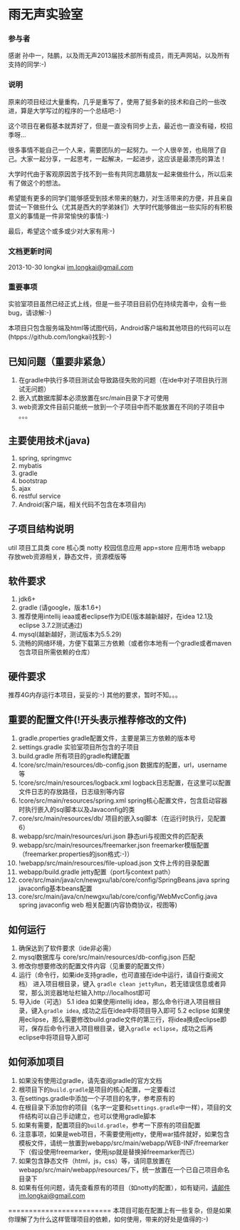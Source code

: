 雨无声实验室
========================

### 参与者
感谢 孙中一，陆鹏，以及雨无声2013届技术部所有成员，雨无声网站，以及所有支持的同学:-)

### 说明
原来的项目经过大量重构，几乎是重写了，使用了挺多新的技术和自己的一些改进，算是大学写过的程序的一个总结吧:-)

这个项目在暑假基本就弄好了，但是一直没有同步上去，最近也一直没有碰，校招季呀...

很多事情不能自己一个人来，需要团队的一起努力。一个人很辛苦，也局限了自己。大家一起分享，一起思考，一起解决，一起进步，这应该是最漂亮的算法！

大学时代由于客观原因苦于找不到一些有共同志趣朋友一起来做些什么，所以后来有了做这个的想法。

希望能有更多的同学们能够感受到技术带来的魅力，对生活带来的方便，并且亲自尝试一下做些什么（尤其是西大的学弟妹们）大学时代能够做出一些实际的有积极意义的事情是一件非常愉快的事情:-)

最后，希望这个或多或少对大家有用:-)

### 文档更新时间
2013-10-30 longkai im.longkai@gmail.com

### 重要事项
实验室项目虽然已经正式上线，但是一些子项目目前仍在持续完善中，会有一些bug，请谅解:-)

本项目只包含服务端及html等试图代码，Android客户端和其他项目的代码可以在(htpps://github.com/longkai)找到:-)

## 已知问题（重要非紧急）
1. 在gradle中执行多项目测试会导致路径失败的问题（在ide中对子项目执行测试无问题）
2. 嵌入式数据库脚本必须放置在src/main目录下才可使用
3. web资源文件目前只能统一放到一个子项目中而不能放置在不同的子项目中
。。。

## 主要使用技术(java)
1. spring, springmvc
2. mybatis
3. gradle
4. bootstrap
5. ajax
6. restful service
7. Android(客户端，相关代码不包含在本项目内)

## 子项目结构说明
util 项目工具类
core 核心类
notty 校园信息应用
app=store 应用市场
webapp 存放web资源相关，静态文件，资源模版等

## 软件要求
1. jdk6+
2. gradle (请google，版本1.6+)
3. 推荐使用intellij ieaa或者eclipse作为IDE(版本越新越好，在idea 12.1及eclipse 3.7.2测试通过)
4. mysql(越新越好，测试版本为5.5.29)
5. 流畅的网络环境，方便下载第三方依赖（或者你本地有一个gradle或者maven包含项目所需依赖的仓库）

## 硬件要求
推荐4G内存运行本项目，妥妥的:-)
其他的要求，暂时不知。。。

## 重要的配置文件(!开头表示推荐修改的文件)
1. gradle.properties gradle配置文件，主要是第三方依赖的版本号
2. settings.gradle 实验室项目所包含的子项目
3. build.gradle 所有项目的gradle构建配置
4. !core/src/main/resources/db-config.json 数据库的配置，url，username等
5. !core/src/main/resources/logback.xml logback日志配置，在这里可以配置文件日志的存放路径，日志级别等内容
6. !core/src/main/resources/spring.xml spring核心配置文件，包含启动容器时执行嵌入的sql脚本以及Javaconfig的类
7. core/src/main/resources/db/ 项目的嵌入sql脚本（在运行时执行，见配置6）
8. webapp/src/main/resources/uri.json 静态uri与视图文件的匹配表
9. webapp/src/main/resources/freemarker.json freemarker模版配置（freemarker.properties的json格式:-)）
10. !webapp/src/main/resources/file-upload.json 文件上传的目录配置
11. webapp/build.gradle jetty配置（port与context path）
11. core/src/main/java/cn/newgxu/lab/core/config/SpringBeans.java spring javaconfig基本beans配置
12. core/src/main/java/cn/newgxu/lab/core/config/WebMvcConfig.java spring javaconfig web 相关配置(内容协商协议，视图等)

## 如何运行
1. 确保达到了软件要求（ide非必需）
2. mysql数据库与 core/src/main/resources/db-config.json 匹配
3. 修改你想要修改的配置文件内容（见重要的配置文件）
4. 运行（命令行，如果ide支持gradle，也可直接在ide中运行，请自行查阅文档）
    进入项目根目录，键入 `gradle clean jettyRun`，若无错误信息或者异常，那么浏览器地址栏输入http://localhost即可
5. 导入ide（可选）
    5.1 idea 如果使用intellij idea，那么命令行进入项目根目录，键入`gradle idea`, 成功之后在idea中将项目导入即可
    5.2 eclipse 如果使用eclipse，那么需要修改build.gradle文件的第三行，将idea换成eclipse即可，保存后命令行进入项目根目录，键入`gradle eclipse`，成功之后再eclipse中将项目导入即可

## 如何添加项目
1. 如果没有使用过gradle，请先查阅gradle的官方文档
2. 根项目下的`build.gradle`是项目的核心配置，一定要看过
3. 在settings.gradle中添加一个子项目的名字，参考原有的
4. 在根目录下添加你的项目（名字一定要和`settings.gradle`中一样），项目的文件结构可以自己手动建立，也可以使用gradle脚本
5. 如果有需要，配置项目的`build.gradle`，参考一下原有的项目配置
6. 注意事项，如果是web项目，不需要使用jetty，使用war插件就好，如果包含模板文件，请统一放置到webapp/src/main/webapp/WEB-INF/freemarker下（假设使用freemarker，使用jsp就是替换掉freemarker而已）
7. 如果包含静态文件（html，js，css）等，请同意放置在webapp/src/main/webapp/resources/下，统一放置在一个已自己项目命名目录下
8. 如果有任何问题，请先查看原有的项目（如notty的配置），如有疑问，请邮件im.longkai@gmail.com

=========================
本项目可能在配置上有一些复杂，但是如果你理解了为什么这样管理项目的依赖，如何使用，带来的好处是值得的:-)
